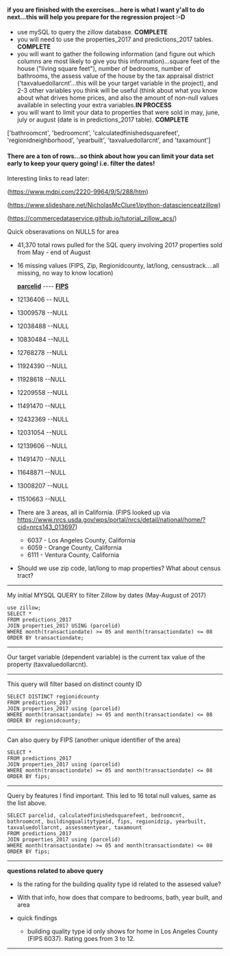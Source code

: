  <h4> if you are finished with the exercises...here is what I want y'all to do next...this will help you prepare for the regression project :-D</h4>
 
- use mySQL to query the zillow database. <b>COMPLETE</b>
- you will need to use the properties_2017 and predictions_2017 tables. <b>COMPLETE</b>
- you will want to gather the following information (and figure out which columns are most likely to give you this information)...square feet of the house ("living square feet"), number of bedrooms, number of bathrooms, the assess value of the house by the tax appraisal district ('taxvaluedollarcnt'...this will be your target variable in the project), and 2-3 other variables you think will be useful (think about what you know about what drives home prices, and also the amount of non-null values available in selecting your extra variables.<b>IN PROCESS</b>
- you will want to limit your data to properties that were sold in may, june, july or august (date is in predictions_2017 table). <b>COMPLETE</b>

['bathroomcnt', 'bedroomcnt', 'calculatedfinishedsquarefeet', 'regionidneighborhood', 'yearbuilt', 'taxvaluedollarcnt', and 'taxamount'] 

<h4>There are a ton of rows...so think about how you can limit your data set early to keep your query going! i.e. filter the dates!</h4>

Interesting links to read later:

(https://www.mdpi.com/2220-9964/9/5/288/htm)
    
(https://www.slideshare.net/NicholasMcClure1/python-datascienceatzillow)
    
(https://commercedataservice.github.io/tutorial_zillow_acs/)


Quick obseravations on NULLS for area

- 41,370 total rows pulled for the SQL query involving 2017 properties sold from May - end of August

- 16 missing values (FIPS, Zip, Regionidcounty, lat/long, censustrack....all missing, no way to know location)

  <u><b>parcelid</b></u>  ----  <u><b>FIPS</b></u>
- 12136406	-- NULL
- 13009578	--NULL
- 12038488	--NULL
- 10830484	--NULL
- 12768278	--NULL
- 11924390	--NULL
- 11928618	--NULL
- 12209558	--NULL
- 11491470	--NULL
- 12432369	--NULL
- 12031054	--NULL
- 12139606	--NULL
- 11491470	--NULL
- 11648871	--NULL
- 13008207	--NULL
- 11510663	--NULL
 
 - There are 3 areas, all in California. (FIPS looked up via https://www.nrcs.usda.gov/wps/portal/nrcs/detail/national/home/?cid=nrcs143_013697)
     - 6037 - Los Angeles County, California
     - 6059 - Orange County, California
     - 6111 - Ventura County, California


- Should we use zip code, lat/long to map properties? What about census tract?

-----

My initial MYSQL QUERY to filter Zillow by dates (May-August of 2017)

```
use zillow;
SELECT *
FROM predictions_2017
JOIN properties_2017 USING (parcelid)
WHERE month(transactiondate) >= 05 and month(transactiondate) <= 08
ORDER BY transactiondate;
```

-----

Our target variable (dependent variable) is the current tax value of the property (taxvaluedollarcnt). 

-------

This query will filter based on distinct county ID

```
SELECT DISTINCT regionidcounty 
FROM predictions_2017
JOIN properties_2017 using (parcelid)
WHERE month(transactiondate) >= 05 and month(transactiondate) <= 08
ORDER BY regionidcounty;
```

---

Can also query by FIPS (another unique identifier of the area)

```
SELECT * 
FROM predictions_2017
JOIN properties_2017 using (parcelid)
WHERE month(transactiondate) >= 05 and month(transactiondate) <= 08
ORDER BY fips;
```

-----

Query by features I find important. This led to 16 total null values, same as the list above. 

```
SELECT parcelid, calculatedfinishedsquarefeet, bedroomcnt, bathroomcnt, buildingqualitytypeid, fips, regionidzip, yearbuilt, taxvaluedollarcnt, assessmentyear, taxamount
FROM predictions_2017
JOIN properties_2017 using (parcelid)
WHERE month(transactiondate) >= 05 and month(transactiondate) <= 08
ORDER BY fips;
```

----

<b>questions related to above query</b>

 - Is the rating for the building quality type id related to the assesed value? 
 
  - With that info, how does that compare to bedrooms, bath, year built, and area
  
- quick findings

    - building quality type id only shows for home in Los Angeles County (FIPS 6037). Rating goes from 3 to 12.
 
 
 
 ---